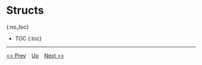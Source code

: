 # Structs

{:no_toc}

* TOC
{:toc}

---
[<< Prev](./numbers.md) &ensp; [Up](../index.md) &ensp; [Next >>]()